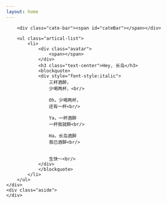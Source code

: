 ```yaml
---
layout: home
---
```


<div class="index-content blog">
    <div class="section">

        <div class="cate-bar"><span id="cateBar"></span></div>

        <ul class="artical-list">
            <li>
                <div class="avatar">
                    <span></span>
                </div>
                <h3 class="text-center">Hey, 长岛</h3>
                <blockquote>
                <div style="font-style:italic">
                    三杯酒醉，
                    少喝两杯，<br/>

                    Oh，少喝两杯，
                    还有一杯<br/>

                    Ya，一杯酒醉
                    一杯我就醉<br/>

                    Ha，长岛酒醉
                    我已酒醉<br/>


                    生快～<br/>
                </div>
                </blockquote>
            </li>
        </ul>
    </div>
    <div class="aside">
    </div>
</div>
